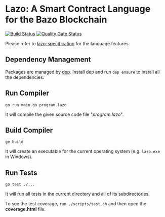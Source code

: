 # Lazo: A Smart Contract Language for the Bazo Blockchain

[![Build Status](https://travis-ci.org/bazo-blockchain/lazo.svg?branch=master)](https://travis-ci.org/bazo-blockchain/lazo)
[![Quality Gate Status](https://sonarcloud.io/api/project_badges/measure?project=bazo-blockchain_lazo&metric=alert_status)](https://sonarcloud.io/dashboard?id=bazo-blockchain_lazo)

Please refer to [lazo-specification](https://github.com/bazo-blockchain/lazo-specification) for the language features.

## Dependency Management

Packages are managed by [dep](https://golang.github.io/dep/). Install dep and run `dep ensure` to install all the dependencies.

## Run Compiler

`go run main.go program.lazo`

It will compile the given source code file "*program.lazo*".

## Build Compiler

`go build` 

It will create an executable for the current operating system (e.g. `lazo.exe` in Windows).

## Run Tests

`go test ./...` 

It will run all tests in the current directory and all of its subdirectories.

To see the test coverage, `run ./scripts/test.sh` and then open the **coverage.html** file.  

